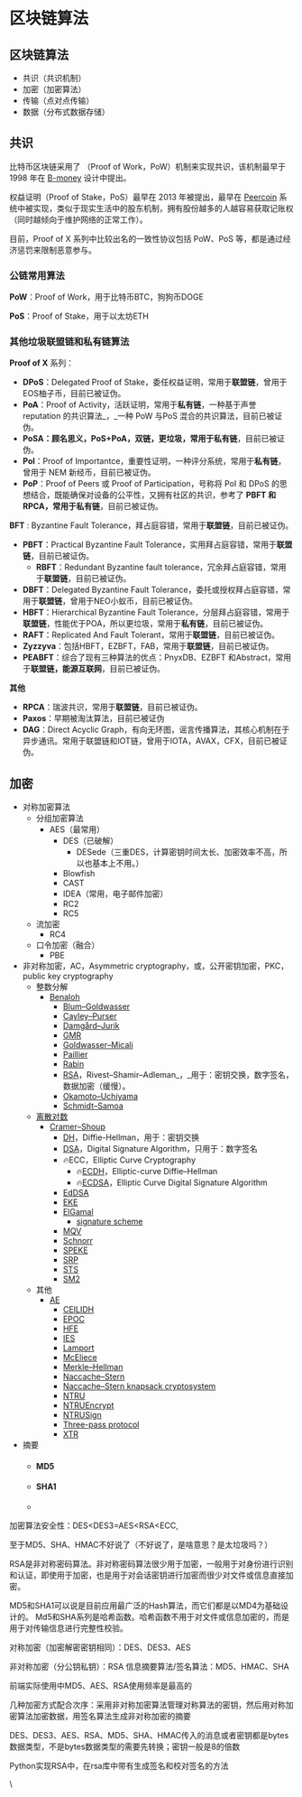 # 区块链算法

## 区块链算法

* 共识（共识机制）
* 加密（加密算法）
* 传输（点对点传输）
* 数据（分布式数据存储）

## 共识

比特币区块链采用了 （Proof of Work，PoW）机制来实现共识，该机制最早于 1998 年在 [B-money](http://www.weidai.com/bmoney.txt) 设计中提出。

权益证明（Proof of Stake，PoS）最早在 2013 年被提出，最早在 [Peercoin](broken-reference) 系统中被实现，类似于现实生活中的股东机制，拥有股份越多的人越容易获取记账权（同时越倾向于维护网络的正常工作）。

目前，Proof of X 系列中比较出名的一致性协议包括 PoW、PoS 等，都是通过经济惩罚来限制恶意参与。

### **公链常用算法**

**PoW**：Proof of Work，用于比特币BTC，狗狗币DOGE

**PoS**：Proof of Stake，用于以太坊ETH

### 其他垃圾联盟链和私有链算法

**Proof of X** 系列：

* **DPoS**：Delegated Proof of Stake，委任权益证明，常用于**联盟链**，曾用于EOS柚子币，目前已被证伪。
* **PoA**：Proof of Activity，活跃证明，常用于**私有链**，一种基于声誉reputation 的共识算法_，_一种 PoW 与PoS 混合的共识算法，目前已被证伪。
* **PoSA：顾名思义，PoS+PoA，双链，更垃圾，**常用于**私有链**，目前已被证伪。
* **PoI**：Proof of Importantce，重要性证明，一种评分系统，常用于**私有链**，曾用于 NEM 新经币，目前已被证伪。
* **PoP**：Proof of Peers 或 Proof of Participation，号称将 PoI 和 DPoS 的思想结合，既能确保对设备的公平性，又拥有社区的共识，参考了 **PBFT 和 RPCA，**常用于**私有链**，目前已被证伪。

**BFT** : Byzantine Fault Tolerance，拜占庭容错，常用于**联盟链**，目前已被证伪。

* **PBFT**：Practical Byzantine Fault Tolerance，实⽤拜占庭容错，常用于**联盟链**，目前已被证伪。
  * **RBFT**：Redundant Byzantine fault tolerance，冗余拜占庭容错，常用于**联盟链**，目前已被证伪。
* **DBFT**：Delegated Byzantine Fault Tolerance，委托或授权拜占庭容错，常用于**联盟链**，曾用于NEO小蚁币，目前已被证伪。
* **HBFT**：Hierarchical Byzantine Fault Tolerance，分层拜占庭容错，常用于**联盟链**，性能优于POA，所以更垃圾，常用于**私有链**，目前已被证伪。
* **RAFT**：Replicated And Fault Tolerant，常用于**联盟链**，目前已被证伪。
* **Zyzzyva**：包括HBFT，EZBFT，FAB，常用于**联盟链**，目前已被证伪。
* **PEABFT**：综合了现有三种算法的优点：PnyxDB、EZBFT 和Abstract，常用于**联盟链，能源互联网**，目前已被证伪。

**其他**

* **RPCA**：瑞波共识，常用于**联盟链**，目前已被证伪。
* **Paxos**：早期被淘汰算法，目前已被证伪
* **DAG**：Direct Acyclic Graph，有向无环图，谣言传播算法，其核心机制在于异步通讯。常用于联盟链和IOT链，曾用于IOTA，AVAX，CFX，目前已被证伪。

## 加密

* 对称加密算法&#x20;
  * 分组加密算法
    * AES（最常用）
      * DES（已破解）
        * DESede（三重DES，计算密钥时间太长、加密效率不高，所以也基本上不用。）
      * Blowfish
      * CAST
      * IDEA（常用，电子邮件加密）
      * RC2
      * RC5
  * 流加密
    * RC4
  * 口令加密（融合）
    * PBE
* 非对称加密，AC，Asymmetric cryptography，或，公开密钥加密，PKC，public key cryptography
  * 整数分解
    * [Benaloh](https://zh.wikipedia.org/w/index.php?title=Benaloh\_cryptosystem\&action=edit\&redlink=1)
      * [Blum–Goldwasser](https://zh.wikipedia.org/w/index.php?title=Blum%E2%80%93Goldwasser\_cryptosystem\&action=edit\&redlink=1)
      * [Cayley–Purser](https://zh.wikipedia.org/w/index.php?title=Cayley%E2%80%93Purser\_algorithm\&action=edit\&redlink=1)
      * [Damgård–Jurik](https://zh.wikipedia.org/w/index.php?title=Damg%C3%A5rd%E2%80%93Jurik\_cryptosystem\&action=edit\&redlink=1)
      * [GMR](https://zh.wikipedia.org/w/index.php?title=GMR\_\(cryptography\)\&action=edit\&redlink=1)
      * [Goldwasser–Micali](https://zh.wikipedia.org/w/index.php?title=Goldwasser%E2%80%93Micali\_cryptosystem\&action=edit\&redlink=1)
      * [Paillier](https://zh.wikipedia.org/w/index.php?title=Paillier\_cryptosystem\&action=edit\&redlink=1)
      * [Rabin](https://zh.wikipedia.org/w/index.php?title=Rabin\_cryptosystem\&action=edit\&redlink=1)
      * [RSA](https://zh.wikipedia.org/wiki/RSA%E5%8A%A0%E5%AF%86%E6%BC%94%E7%AE%97%E6%B3%95)，Rivest–Shamir–Adleman_，_用于：密钥交换，数字签名，数据加密（缓慢）。
      * [Okamoto–Uchiyama](https://zh.wikipedia.org/w/index.php?title=Okamoto%E2%80%93Uchiyama\_cryptosystem\&action=edit\&redlink=1)
      * [Schmidt–Samoa](https://zh.wikipedia.org/w/index.php?title=Schmidt%E2%80%93Samoa\_cryptosystem\&action=edit\&redlink=1)
  * [离散对数](https://zh.wikipedia.org/wiki/%E7%A6%BB%E6%95%A3%E5%AF%B9%E6%95%B0)
    * [Cramer–Shoup](https://zh.wikipedia.org/w/index.php?title=Cramer%E2%80%93Shoup\_cryptosystem\&action=edit\&redlink=1)
      * [DH](https://zh.wikipedia.org/wiki/%E8%BF%AA%E8%8F%B2-%E8%B5%AB%E7%88%BE%E6%9B%BC%E5%AF%86%E9%91%B0%E4%BA%A4%E6%8F%9B)，Diffie-Hellman，用于：密钥交换
      * [DSA](https://zh.wikipedia.org/wiki/%E6%95%B0%E5%AD%97%E7%AD%BE%E5%90%8D%E7%AE%97%E6%B3%95)，Digital Signature Algorithm，只用于：数字签名
      * 🔥ECC，Elliptic Curve Cryptography
        * 🔥[ECDH](https://zh.wikipedia.org/wiki/%E6%A9%A2%E5%9C%93%E6%9B%B2%E7%B7%9A%E8%BF%AA%E8%8F%B2-%E8%B5%AB%E7%88%BE%E6%9B%BC%E9%87%91%E9%91%B0%E4%BA%A4%E6%8F%9B)，Elliptic-curve Diffie–Hellman
        * 🔥[ECDSA](https://zh.wikipedia.org/wiki/%E6%A4%AD%E5%9C%86%E6%9B%B2%E7%BA%BF%E6%95%B0%E5%AD%97%E7%AD%BE%E5%90%8D%E7%AE%97%E6%B3%95)，Elliptic Curve Digital Signature Algorithm
      * [EdDSA](https://zh.wikipedia.org/w/index.php?title=EdDSA\&action=edit\&redlink=1)
      * [EKE](https://zh.wikipedia.org/w/index.php?title=%E5%8A%A0%E5%AF%86%E5%AF%86%E9%91%B0%E4%BA%A4%E6%8F%9B\&action=edit\&redlink=1)
      * [ElGamal](https://zh.wikipedia.org/wiki/ElGamal%E5%8A%A0%E5%AF%86%E7%AE%97%E6%B3%95)&#x20;
        * [signature scheme](https://zh.wikipedia.org/wiki/ElGamal%E6%95%B0%E5%AD%97%E7%AD%BE%E5%90%8D%E6%96%B9%E6%A1%88)
      * [MQV](https://zh.wikipedia.org/w/index.php?title=MQV\&action=edit\&redlink=1)
      * [Schnorr](https://zh.wikipedia.org/w/index.php?title=Schnorr%E7%B0%BD%E5%90%8D\&action=edit\&redlink=1)
      * [SPEKE](https://zh.wikipedia.org/w/index.php?title=SPEKE\_\(cryptography\)\&action=edit\&redlink=1)
      * [SRP](https://zh.wikipedia.org/w/index.php?title=Secure\_Remote\_Password\_protocol\&action=edit\&redlink=1)
      * [STS](https://zh.wikipedia.org/w/index.php?title=Station-to-Station\_protocol\&action=edit\&redlink=1)
      * [SM2](https://zh.wikipedia.org/wiki/SM2)
  * 其他
    * [AE](https://zh.wikipedia.org/w/index.php?title=Algebraic\_Eraser\&action=edit\&redlink=1)
      * [CEILIDH](https://zh.wikipedia.org/w/index.php?title=CEILIDH\&action=edit\&redlink=1)
      * [EPOC](https://zh.wikipedia.org/w/index.php?title=Efficient\_Probabilistic\_Public-Key\_Encryption\_Scheme\&action=edit\&redlink=1)
      * [HFE](https://zh.wikipedia.org/w/index.php?title=Hidden\_Field\_Equations\&action=edit\&redlink=1)
      * [IES](https://zh.wikipedia.org/w/index.php?title=Integrated\_Encryption\_Scheme\&action=edit\&redlink=1)
      * [Lamport](https://zh.wikipedia.org/w/index.php?title=Lamport\_signature\&action=edit\&redlink=1)
      * [McEliece](https://zh.wikipedia.org/w/index.php?title=McEliece\_cryptosystem\&action=edit\&redlink=1)
      * [Merkle–Hellman](https://zh.wikipedia.org/w/index.php?title=Merkle%E2%80%93Hellman\_knapsack\_cryptosystem\&action=edit\&redlink=1)
      * [Naccache–Stern](https://zh.wikipedia.org/w/index.php?title=Naccache%E2%80%93Stern\_cryptosystem\&action=edit\&redlink=1)
      * [Naccache–Stern knapsack cryptosystem](https://zh.wikipedia.org/w/index.php?title=Naccache%E2%80%93Stern\_knapsack\_cryptosystem\&action=edit\&redlink=1)
      * [NTRU](https://zh.wikipedia.org/wiki/NTRU)
      * [NTRUEncrypt](https://zh.wikipedia.org/w/index.php?title=NTRUEncrypt\&action=edit\&redlink=1)
      * [NTRUSign](https://zh.wikipedia.org/w/index.php?title=NTRUSign\&action=edit\&redlink=1)
      * [Three-pass protocol](https://zh.wikipedia.org/w/index.php?title=Three-pass\_protocol\&action=edit\&redlink=1)
      * [XTR](https://zh.wikipedia.org/w/index.php?title=XTR\&action=edit\&redlink=1)
* 摘要
  * #### MD5 <a href="#41md5-suan-fa" id="41md5-suan-fa"></a>
  * #### SHA1 <a href="#42sha1-suan-fa" id="42sha1-suan-fa"></a>
  *

加密算法安全性：DES\<DES3=AES\<RSA\<ECC,

至于MD5、SHA、HMAC不好说了（不好说了，是啥意思？是太垃圾吗？）

RSA是非对称密码算法。非对称密码算法很少用于加密，一般用于对身份进行识别和认证，即使用于加密，也是用于对会话密钥进行加密而很少对文件或信息直接加密。

MD5和SHA1可以说是目前应用最广泛的Hash算法，而它们都是以MD4为基础设计的。 Md5和SHA系列是哈希函数。哈希函数不用于对文件或信息加密的，而是用于对传输信息进行完整性校验。

对称加密（加密解密密钥相同）：DES、DES3、AES

非对称加密（分公钥私钥）：RSA 信息摘要算法/签名算法：MD5、HMAC、SHA

前端实际使用中MD5、AES、RSA使用频率是最高的

几种加密方式配合次序：采用非对称加密算法管理对称算法的密钥，然后用对称加密算法加密数据，用签名算法生成非对称加密的摘要

DES、DES3、AES、RSA、MD5、SHA、HMAC传入的消息或者密钥都是bytes数据类型，不是bytes数据类型的需要先转换；密钥一般是8的倍数

Python实现RSA中，在rsa库中带有生成签名和校对签名的方法

\
